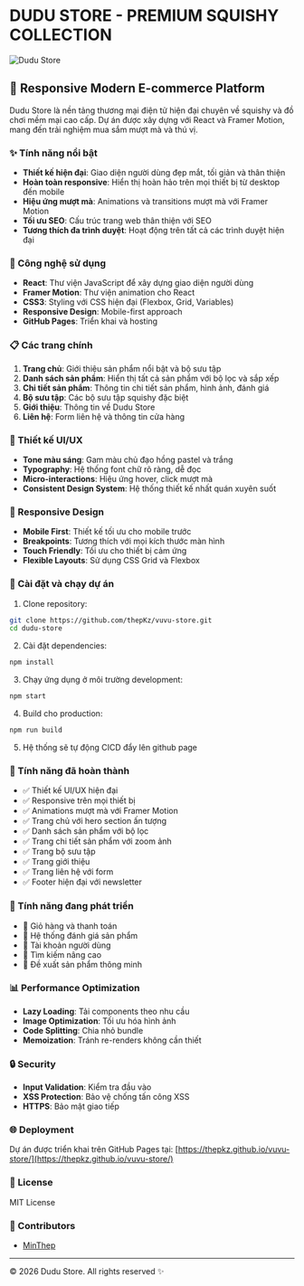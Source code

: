 # DUDU STORE - PREMIUM SQUISHY COLLECTION

![Dudu Store](public/images/vuvu.png)

## 📱 Responsive Modern E-commerce Platform

Dudu Store là nền tảng thương mại điện tử hiện đại chuyên về squishy và đồ chơi mềm mại cao cấp. Dự án được xây dựng với React và Framer Motion, mang đến trải nghiệm mua sắm mượt mà và thú vị.

### ✨ Tính năng nổi bật

- **Thiết kế hiện đại**: Giao diện người dùng đẹp mắt, tối giản và thân thiện
- **Hoàn toàn responsive**: Hiển thị hoàn hảo trên mọi thiết bị từ desktop đến mobile
- **Hiệu ứng mượt mà**: Animations và transitions mượt mà với Framer Motion
- **Tối ưu SEO**: Cấu trúc trang web thân thiện với SEO
- **Tương thích đa trình duyệt**: Hoạt động trên tất cả các trình duyệt hiện đại

### 🚀 Công nghệ sử dụng

- **React**: Thư viện JavaScript để xây dựng giao diện người dùng
- **Framer Motion**: Thư viện animation cho React
- **CSS3**: Styling với CSS hiện đại (Flexbox, Grid, Variables)
- **Responsive Design**: Mobile-first approach
- **GitHub Pages**: Triển khai và hosting

### 📋 Các trang chính

1. **Trang chủ**: Giới thiệu sản phẩm nổi bật và bộ sưu tập
2. **Danh sách sản phẩm**: Hiển thị tất cả sản phẩm với bộ lọc và sắp xếp
3. **Chi tiết sản phẩm**: Thông tin chi tiết sản phẩm, hình ảnh, đánh giá
4. **Bộ sưu tập**: Các bộ sưu tập squishy đặc biệt
5. **Giới thiệu**: Thông tin về Dudu Store
6. **Liên hệ**: Form liên hệ và thông tin cửa hàng

### 🎨 Thiết kế UI/UX

- **Tone màu sáng**: Gam màu chủ đạo hồng pastel và trắng
- **Typography**: Hệ thống font chữ rõ ràng, dễ đọc
- **Micro-interactions**: Hiệu ứng hover, click mượt mà
- **Consistent Design System**: Hệ thống thiết kế nhất quán xuyên suốt

### 📱 Responsive Design

- **Mobile First**: Thiết kế tối ưu cho mobile trước
- **Breakpoints**: Tương thích với mọi kích thước màn hình
- **Touch Friendly**: Tối ưu cho thiết bị cảm ứng
- **Flexible Layouts**: Sử dụng CSS Grid và Flexbox

### 🔧 Cài đặt và chạy dự án

1. Clone repository:
```bash
git clone https://github.com/thepKz/vuvu-store.git
cd dudu-store
```

2. Cài đặt dependencies:
```bash
npm install
```

3. Chạy ứng dụng ở môi trường development:
```bash
npm start
```

4. Build cho production:
```bash
npm run build
```

5. Hệ thống sẽ tự động CICD đẩy lên github page

### 🌟 Tính năng đã hoàn thành

- ✅ Thiết kế UI/UX hiện đại
- ✅ Responsive trên mọi thiết bị
- ✅ Animations mượt mà với Framer Motion
- ✅ Trang chủ với hero section ấn tượng
- ✅ Danh sách sản phẩm với bộ lọc
- ✅ Trang chi tiết sản phẩm với zoom ảnh
- ✅ Trang bộ sưu tập
- ✅ Trang giới thiệu
- ✅ Trang liên hệ với form
- ✅ Footer hiện đại với newsletter

### 📝 Tính năng đang phát triển

- 🔄 Giỏ hàng và thanh toán
- 🔄 Hệ thống đánh giá sản phẩm
- 🔄 Tài khoản người dùng
- 🔄 Tìm kiếm nâng cao
- 🔄 Đề xuất sản phẩm thông minh

### 📊 Performance Optimization

- **Lazy Loading**: Tải components theo nhu cầu
- **Image Optimization**: Tối ưu hóa hình ảnh
- **Code Splitting**: Chia nhỏ bundle
- **Memoization**: Tránh re-renders không cần thiết

### 🔒 Security

- **Input Validation**: Kiểm tra đầu vào
- **XSS Protection**: Bảo vệ chống tấn công XSS
- **HTTPS**: Bảo mật giao tiếp

### 🌐 Deployment

Dự án được triển khai trên GitHub Pages tại: [https://thepkz.github.io/vuvu-store/](https://thepkz.github.io/vuvu-store/)

### 📄 License

MIT License

### 👥 Contributors

- [MinThep](https://github.com/thepkz)

---

© 2026 Dudu Store. All rights reserved ✨